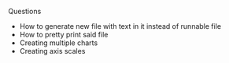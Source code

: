 Questions

* How to generate new file with text in it instead of runnable file
* How to pretty print said file
* Creating multiple charts
* Creating axis scales